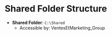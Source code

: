 # Shared Folder Structure

- **Shared Folder**: `C:\Shared`
  - Accessible by: VentesEtMarketing_Group